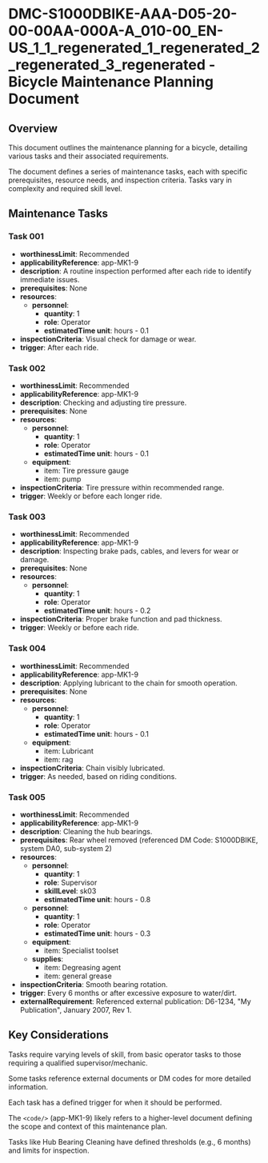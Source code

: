# DMC-S1000DBIKE-AAA-D05-20-00-00AA-000A-A_010-00_EN-US_1_1_regenerated_1_regenerated_2_regenerated_3_regenerated - Bicycle Maintenance Planning Document

## Overview

This document outlines the maintenance planning for a bicycle, detailing various tasks and their associated requirements.

The document defines a series of maintenance tasks, each with specific prerequisites, resource needs, and inspection criteria.  Tasks vary in complexity and required skill level.

## Maintenance Tasks

### Task 001

*   **worthinessLimit**: Recommended
*   **applicabilityReference**: app-MK1-9
*   **description**: A routine inspection performed after each ride to identify immediate issues.
*   **prerequisites**: None
*   **resources**:
    *   **personnel**:
        *   **quantity**: 1
        *   **role**: Operator
        *   **estimatedTime unit**: hours - 0.1
*   **inspectionCriteria**: Visual check for damage or wear.
*   **trigger**: After each ride.

### Task 002

*   **worthinessLimit**: Recommended
*   **applicabilityReference**: app-MK1-9
*   **description**: Checking and adjusting tire pressure.
*   **prerequisites**: None
*   **resources**:
    *   **personnel**:
        *   **quantity**: 1
        *   **role**: Operator
        *   **estimatedTime unit**: hours - 0.1
    *   **equipment**:
        *   item: Tire pressure gauge
        *   item: pump
*   **inspectionCriteria**: Tire pressure within recommended range.
*   **trigger**: Weekly or before each longer ride.

### Task 003

*   **worthinessLimit**: Recommended
*   **applicabilityReference**: app-MK1-9
*   **description**: Inspecting brake pads, cables, and levers for wear or damage.
*   **prerequisites**: None
*   **resources**:
    *   **personnel**:
        *   **quantity**: 1
        *   **role**: Operator
        *   **estimatedTime unit**: hours - 0.2
*   **inspectionCriteria**: Proper brake function and pad thickness.
*   **trigger**: Weekly or before each ride.

### Task 004

*   **worthinessLimit**: Recommended
*   **applicabilityReference**: app-MK1-9
*   **description**: Applying lubricant to the chain for smooth operation.
*   **prerequisites**: None
*   **resources**:
    *   **personnel**:
        *   **quantity**: 1
        *   **role**: Operator
        *   **estimatedTime unit**: hours - 0.1
    *   **equipment**:
        *   item: Lubricant
        *   item: rag
*   **inspectionCriteria**: Chain visibly lubricated.
*   **trigger**: As needed, based on riding conditions.

### Task 005

*   **worthinessLimit**: Recommended
*   **applicabilityReference**: app-MK1-9
*   **description**: Cleaning the hub bearings.
*   **prerequisites**: Rear wheel removed (referenced DM Code: S1000DBIKE, system DA0, sub-system 2)
*   **resources**:
    *   **personnel**:
        *   **quantity**: 1
        *   **role**: Supervisor
        *   **skillLevel**: sk03
        *   **estimatedTime unit**: hours - 0.8
    *   **personnel**:
        *   **quantity**: 1
        *   **role**: Operator
        *   **estimatedTime unit**: hours - 0.3
    *   **equipment**:
        *   item: Specialist toolset
    *   **supplies**:
        *   item: Degreasing agent
        *   item: general grease
*   **inspectionCriteria**: Smooth bearing rotation.
*   **trigger**: Every 6 months or after excessive exposure to water/dirt.
*   **externalRequirement**: Referenced external publication: D6-1234, "My Publication", January 2007, Rev 1.

## Key Considerations

Tasks require varying levels of skill, from basic operator tasks to those requiring a qualified supervisor/mechanic.

Some tasks reference external documents or DM codes for more detailed information.

Each task has a defined trigger for when it should be performed.

The `<code/>` (app-MK1-9) likely refers to a higher-level document defining the scope and context of this maintenance plan.

Tasks like Hub Bearing Cleaning have defined thresholds (e.g., 6 months) and limits for inspection.